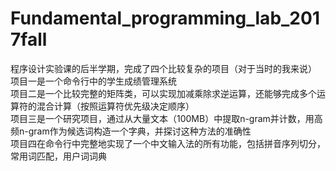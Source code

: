 # Fundamental_programming_lab_2017fall
程序设计实验课的后半学期，完成了四个比较复杂的项目（对于当时的我来说）  
项目一是一个命令行中的学生成绩管理系统  
项目二是一个比较完整的矩阵类，可以实现加减乘除求逆运算，还能够完成多个运算符的混合计算（按照运算符优先级决定顺序）  
项目三是一个研究项目，通过从大量文本（100MB）中提取n-gram并计数，用高频n-gram作为候选词构造一个字典，并探讨这种方法的准确性  
项目四在命令行中完整地实现了一个中文输入法的所有功能，包括拼音序列切分，常用词匹配，用户词词典  
